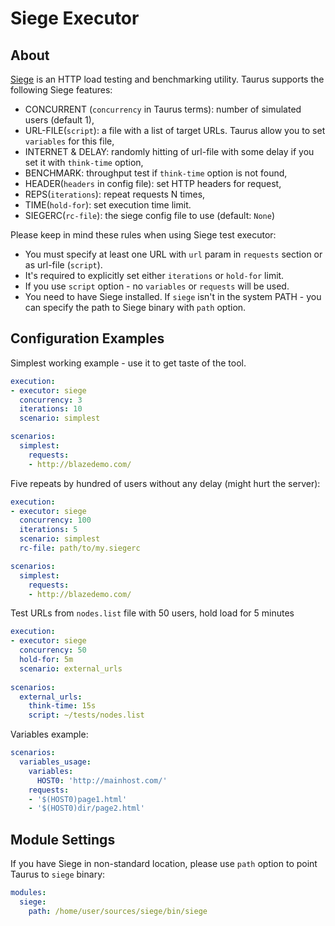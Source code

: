 # Siege Executor 

## About
[Siege](https://www.joedog.org/siege-home/) is an HTTP load testing and benchmarking utility. Taurus supports the following Siege features:

 - CONCURRENT (`concurrency` in Taurus terms): number of simulated users (default 1),
 - URL-FILE(`script`): a file with a list of target URLs. Taurus allow you to set `variables` for this file,
 - INTERNET & DELAY: randomly hitting of url-file with some delay if you set it with `think-time` option,
 - BENCHMARK: throughput test if `think-time` option is not found,
 - HEADER(`headers` in config file): set HTTP headers for request,
 - REPS(`iterations`): repeat requests N times,
 - TIME(`hold-for`): set execution time limit.
 - SIEGERC(`rc-file`): the siege config file to use (default: `None`)

Please keep in mind these rules when using Siege test executor:
 - You must specify at least one URL with `url` param in `requests` section or as url-file (`script`).
 - It's required to explicitly set either `iterations` or `hold-for` limit.
 - If you use `script` option - no `variables` or `requests` will be used.
 - You need to have Siege installed. If `siege` isn't in the system PATH - you can specify the path to Siege binary with `path` option.
 
## Configuration Examples

Simplest working example - use it to get taste of the tool.
```yaml
execution:
- executor: siege
  concurrency: 3 
  iterations: 10
  scenario: simplest

scenarios:
  simplest:
    requests:
    - http://blazedemo.com/
```

Five repeats by hundred of users without any delay (might hurt the server):
```yaml
execution:
- executor: siege
  concurrency: 100
  iterations: 5
  scenario: simplest
  rc-file: path/to/my.siegerc

scenarios: 
  simplest:
    requests:
    - http://blazedemo.com/
```

Test URLs from `nodes.list` file with 50 users, hold load for 5 minutes
```yaml
execution:
- executor: siege
  concurrency: 50
  hold-for: 5m
  scenario: external_urls
  
scenarios:
  external_urls:
    think-time: 15s
    script: ~/tests/nodes.list
```

Variables example:
```yaml
scenarios:
  variables_usage:
    variables:
      HOST0: 'http://mainhost.com/'
    requests:
    - '$(HOST0)page1.html'
    - '$(HOST0)dir/page2.html'
```

## Module Settings

If you have Siege in non-standard location, please use `path` option to point Taurus to `siege` binary:

```yaml
modules:
  siege:
    path: /home/user/sources/siege/bin/siege
```
